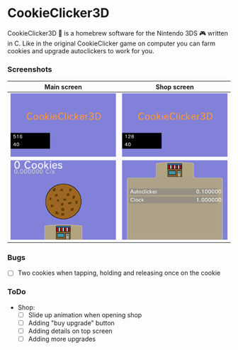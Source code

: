 # CookieClicker3D  
CookieClicker3D 🍪 is a homebrew software for the Nintendo 3DS 🎮 written in C. Like in the original CookieClicker game on computer you can farm cookies and upgrade autoclickers to work for you.

### Screenshots
| Main screen | Shop screen |
| :---: | :---: |
| ![Top screen in main screen](https://raw.githubusercontent.com/ChrisCross19/CoockieClicker3D/main/2031-10-19_20-04-38.999_top.bmp) | ![Top screen shop](https://github.com/ChrisCross19/CoockieClicker3D/blob/main/2031-10-19_20-09-13.154_top.bmp) |
| ![Bottom screen in main screen](https://github.com/ChrisCross19/CoockieClicker3D/blob/main/2031-10-19_20-04-38.999_bot.bmp) | ![Bottom screen shop](https://github.com/ChrisCross19/CoockieClicker3D/blob/main/2031-10-19_20-09-13.154_bot.bmp) |  

  
### Bugs
- [ ] Two cookies when tapping, holding and releasing once on the cookie
  
### ToDo
- Shop:
  - [ ] Slide up animation when opening shop
  - [ ] Adding "buy upgrade" button
  - [ ] Adding details on top screen
  - [ ] Adding more upgrades
